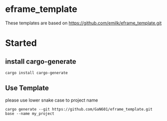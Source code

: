 # eframe_template
These templates are based on https://github.com/emilk/eframe_template.git
# Started
## install cargo-generate
```shell
cargo install cargo-generate
```
## Use Template
please use lower snake case to project name
```shell
cargo generate --git https://github.com/GaN601/eframe_template.git base --name my_project
```


